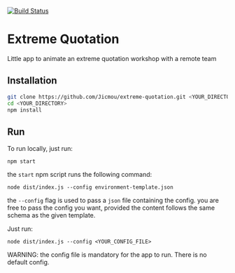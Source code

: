 [![Build Status](https://travis-ci.org/Jicmou/extreme-quotation.svg?branch=master)](https://travis-ci.org/Jicmou/extreme-quotation)

# Extreme Quotation

Little app to animate an extreme quotation workshop with a remote team

## Installation

```bash
git clone https://github.com/Jicmou/extreme-quotation.git <YOUR_DIRECTORY>
cd <YOUR_DIRECTORY>
npm install
```

## Run

To run locally, just run:

```
npm start
```

the `start` npm script runs the following command:

```
node dist/index.js --config environment-template.json
```

the `--config` flag is used to pass a `json` file containing the config. you are free to pass the config you want, provided the content follows the same schema as the given template.

Just run:

```
node dist/index.js --config <YOUR_CONFIG_FILE>
```

WARNING: the config file is mandatory for the app to run. There is no default config.
